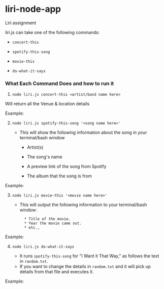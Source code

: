 # liri-node-app
Liri assignment

liri.js can take one of the following commands:

   * `concert-this`

   * `spotify-this-song`

   * `movie-this`

   * `do-what-it-says`

   ### What Each Command Does and how to run it

1. `node liri.js concert-this <artist/band name here>`

Will return all the Venue & location details

Example:
 

2. `node liri.js spotify-this-song '<song name here>'`

   * This will show the following information about the song in your terminal/bash window

     * Artist(s)

     * The song's name

     * A preview link of the song from Spotify

     * The album that the song is from

Example:
 

3. `node liri.js movie-this '<movie name here>'`

   * This will output the following information to your terminal/bash window:

     ```
       * Title of the movie.
       * Year the movie came out.
       * etc.,

Example:
 

4. `node liri.js do-what-it-says`

     * It runs `spotify-this-song` for "I Want it That Way," as follows the text in `random.txt`.  
     * If you want to change the details in `random.txt` and it will pick up details from that file and executes it.

Example:
 



